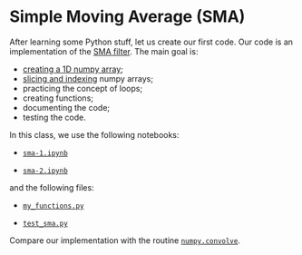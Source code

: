 # Simple Moving Average (SMA)

After learning some Python stuff, let us create our first code. Our code is an
implementation of the [SMA filter](https://en.wikipedia.org/wiki/Moving_average#Simple_moving_average).
The main goal is:

* [creating a 1D numpy array](http://docs.scipy.org/doc/numpy/reference/routines.array-creation.html);
* [slicing and indexing](https://docs.scipy.org/doc/numpy-1.12.0/reference/arrays.indexing.html) numpy arrays;
* practicing the concept of loops;
* creating functions;
* documenting the code;
* testing the code.

In this class, we use the following notebooks:

* [`sma-1.ipynb`](https://nbviewer.jupyter.org/github/birocoles/Disciplina-metodos-computacionais/blob/master/Content/first_steps_Python/SMA/sma-1.ipynb)

* [`sma-2.ipynb`](https://nbviewer.jupyter.org/github/birocoles/Disciplina-metodos-computacionais/blob/master/Content/first_steps_Python/SMA/sma-2.ipynb)

and the following files:

* [`my_functions.py`](https://github.com/birocoles/Disciplina-metodos-computacionais/blob/2017-2/Content/first_steps_Python/SMA/my_functions.py)

* [`test_sma.py`](https://github.com/birocoles/Disciplina-metodos-computacionais/blob/2017-2/Content/first_steps_Python/SMA/test_sma.py)

Compare our implementation with the routine [`numpy.convolve`](https://docs.scipy.org/doc/numpy-1.12.0/reference/generated/numpy.convolve.html).
